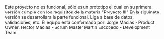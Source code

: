 Este proyecto no es funcional, sólo es un prototipo el cual en su primera versión cumple con los requisitos de la materia "Proyecto III"
En la siguinete versión se desarrollara la parte funcional. Liga a base de datos, validaciones, etc.
El equipo esta conformado por:
Jorge Macias - Product Owner.
Héctor Macias - Scrum Master
Martín Escobedo - Development Team
